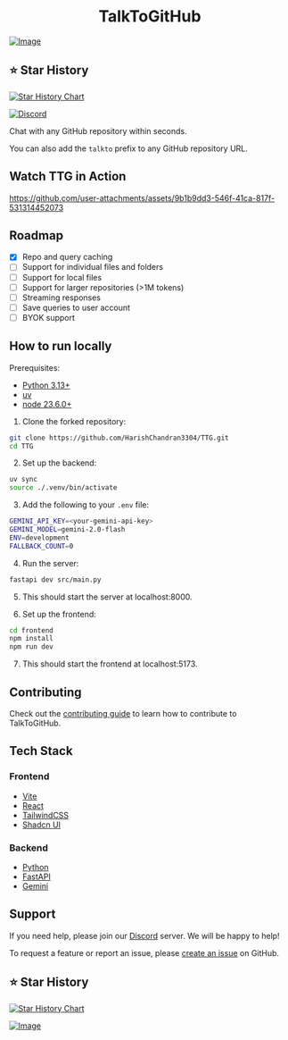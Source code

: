 <h1 align="center">TalkToGitHub</h1>

[![Image](./frontend/public/header.png "TalkToGitHub main page")](https://talktogithub.com)

## ⭐ Star History

<a href="https://star-history.com/#HarishChandran3304/TTG&Date">
  <picture>
    <source media="(prefers-color-scheme: dark)" srcset="https://api.star-history.com/svg?repos=HarishChandran3304/TTG&type=Date&theme=dark" />
    <source media="(prefers-color-scheme: light)" srcset="https://api.star-history.com/svg?repos=HarishChandran3304/TTG&type=Date" />
    <img alt="Star History Chart" src="https://api.star-history.com/svg?repos=HarishChandran3304/TTG&type=Date" />
  </picture>
</a>

<!-- <a href="https://www.producthunt.com/posts/talktogithub?embed=true&utm_source=badge-featured&utm_medium=badge&utm_souce=badge-talktogithub" target="_blank"><img src="https://api.producthunt.com/widgets/embed-image/v1/featured.svg?post_id=957930&theme=light&t=1745741597937" alt="TalkToGitHub - Turn&#0032;GitHub&#0032;repositories&#0032;into&#0032;conversations | Product Hunt" style="width: 200px; height: 45px;" width="200" height="45" /></a> -->

[![Discord](https://dcbadge.limes.pink/api/server/https://discord.com/invite/JKtHeSn4S7)](https://discord.com/invite/JKtHeSn4S7)

Chat with any GitHub repository within seconds.

You can also add the `talkto` prefix to any GitHub repository URL.

<h2>Watch TTG in Action</h2>

https://github.com/user-attachments/assets/9b1b9dd3-546f-41ca-817f-531314452073

## Roadmap
- [x] Repo and query caching
- [ ] Support for individual files and folders
- [ ] Support for local files
- [ ] Support for larger repositories (>1M tokens)
- [ ] Streaming responses
- [ ] Save queries to user account
- [ ] BYOK support

## How to run locally

Prerequisites:
- [Python 3.13+](https://www.python.org/downloads/release/python-3130/)
- [uv](https://docs.astral.sh/uv/)
- [node 23.6.0+](https://nodejs.org/en/download)

1. Clone the forked repository:

  ```bash
  git clone https://github.com/HarishChandran3304/TTG.git
  cd TTG
  ```

2. Set up the backend:

  ```bash
  uv sync 
  source ./.venv/bin/activate
  ```

3. Add the following to your `.env` file:
  ```bash
  GEMINI_API_KEY=<your-gemini-api-key>
  GEMINI_MODEL=gemini-2.0-flash
  ENV=development
  FALLBACK_COUNT=0
  ```

4. Run the server:
  ```bash
  fastapi dev src/main.py
  ```

5. This should start the server at localhost:8000.

6. Set up the frontend:
  ```bash
  cd frontend
  npm install
  npm run dev
  ```

7. This should start the frontend at localhost:5173.

## Contributing
Check out the [contributing guide](./CONTRIBUTING.md) to learn how to contribute to TalkToGitHub.

## Tech Stack
### Frontend
- [Vite](https://vitejs.dev/)
- [React](https://reactjs.org/)
- [TailwindCSS](https://tailwindcss.com/)
- [Shadcn UI](https://ui.shadcn.com/)

### Backend
- [Python](https://www.python.org/)
- [FastAPI](https://fastapi.tiangolo.com/)
- [Gemini](https://gemini.google.com/)

## Support

If you need help, please join our [Discord](https://discord.com/invite/JKtHeSn4S7) server. We will be happy to help!

To request a feature or report an issue, please [create an issue](https://github.com/HarishChandran3304/TTG/issues/new) on GitHub.

## ⭐ Star History

<a href="https://star-history.com/#HarishChandran3304/TTG&Date">
  <picture>
    <source media="(prefers-color-scheme: dark)" srcset="https://api.star-history.com/svg?repos=HarishChandran3304/TTG&type=Date&theme=dark" />
    <source media="(prefers-color-scheme: light)" srcset="https://api.star-history.com/svg?repos=HarishChandran3304/TTG&type=Date" />
    <img alt="Star History Chart" src="https://api.star-history.com/svg?repos=HarishChandran3304/TTG&type=Date" />
  </picture>
</a>

[![Image](./frontend/public/footer.png)](https://x.com/harishchan3304)

